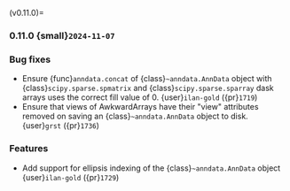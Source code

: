 (v0.11.0)=
### 0.11.0 {small}`2024-11-07`

### Bug fixes

- Ensure {func}`anndata.concat` of {class}`~anndata.AnnData` object with {class}`scipy.sparse.spmatrix` and {class}`scipy.sparse.sparray` dask arrays uses the correct fill value of 0. {user}`ilan-gold` ({pr}`1719`)
- Ensure that views of AwkwardArrays have their "view" attributes removed on saving an {class}`~anndata.AnnData` object
  to disk. {user}`grst` ({pr}`1736`)

### Features

- Add support for ellipsis indexing of the {class}`~anndata.AnnData` object {user}`ilan-gold` ({pr}`1729`)
